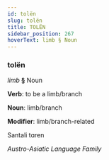 ```yaml
---
id: tolën
slug: tolën
title: TOLËN
sidebar_position: 267
hoverText: limb § Noun
---
```


### tolën

*limb* **§** Noun

**Verb**: to be a limb/branch

**Noun**: limb/branch

**Modifier**: limb/branch-related

Santali tɑren 

*Austro-Asiatic Language Family*